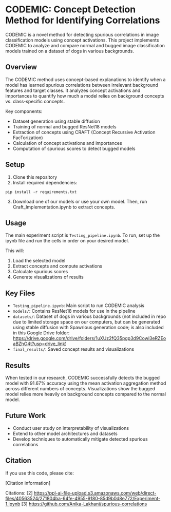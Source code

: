 # CODEMIC: Concept Detection Method for Identifying Correlations

CODEMIC is a novel method for detecting spurious correlations in image classification models using concept activations. This project implements CODEMIC to analyze and compare normal and bugged image classification models trained on a dataset of dogs in various backgrounds.

## Overview

The CODEMIC method uses concept-based explanations to identify when a model has learned spurious correlations between irrelevant background features and target classes. It analyzes concept activations and importances to quantify how much a model relies on background concepts vs. class-specific concepts.

Key components:

- Dataset generation using stable diffusion
- Training of normal and bugged ResNet18 models 
- Extraction of concepts using CRAFT (Concept Recursive Activation FacTorization)
- Calculation of concept activations and importances
- Computation of spurious scores to detect bugged models

## Setup

1. Clone this repository
2. Install required dependencies:

```
pip install -r requirements.txt
```

3. Download one of our models or use your own model. Then, run Craft_Implementation.ipynb to extract concepts.

## Usage

The main experiment script is `Testing_pipeline.ipynb`. To run, set up the ipynb file and run the cells in order on your desired model.

This will:
1. Load the selected model
2. Extract concepts and compute activations
3. Calculate spurious scores 
4. Generate visualizations of results

## Key Files

- `Testing_pipeline.ipynb`: Main script to run CODEMIC analysis
- `models/`: Contains ResNet18 models for use in the pipeline
- `datasets/`: Dataset of dogs in various backgrounds (not included in repo due to limited storage space on our computers, but can be generated using stable diffusion with Spawrious generation code; is also included in this Google Drive folder: https://drive.google.com/drive/folders/1uXUz2fQ35pgp3d9Cowi3eRZEoaBZhO4t?usp=drive_link)
- `final_results/`: Saved concept results and visualizations

## Results

When tested in our research, CODEMIC successfully detects the bugged model with 91.67% accuracy using the mean activation aggregation method across different numbers of concepts. Visualizations show the bugged model relies more heavily on background concepts compared to the normal model.

## Future Work

- Conduct user study on interpretability of visualizations
- Extend to other model architectures and datasets
- Develop techniques to automatically mitigate detected spurious correlations

## Citation

If you use this code, please cite:

[Citation information]

Citations:
[2] https://ppl-ai-file-upload.s3.amazonaws.com/web/direct-files/40563524/271804ba-64fe-4955-9180-85d9b0d8e772/Experiment-1.ipynb
[3] https://github.com/Anika-Lakhani/spurious-correlations